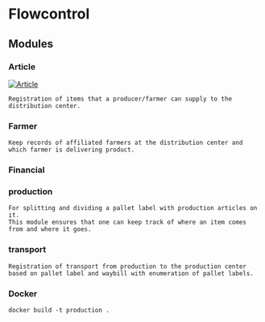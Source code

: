 # Flowcontrol

## Modules
### Article
[![Article](https://github.com/rikp777/RP-Flowcontrol/actions/workflows/article.yml/badge.svg)](https://github.com/rikp777/RP-Flowcontrol/actions/workflows/article.yml)

    Registration of items that a producer/farmer can supply to the distribution center.
### Farmer
    Keep records of affiliated farmers at the distribution center and which farmer is delivering product.
### Financial
    
### production
    For splitting and dividing a pallet label with production articles on it. 
    This module ensures that one can keep track of where an item comes from and where it goes. 
### transport
    Registration of transport from production to the production center based on pallet label and waybill with enumeration of pallet labels.




### Docker 
````docker build -t production .````
